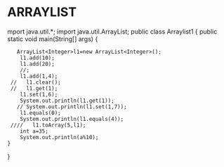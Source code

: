 # ARRAYLIST
mport java.util.*;
import java.util.ArrayList;
public class Arraylist1 {
    public static void main(String[] args) {

       ArrayList<Integer>l1=new ArrayList<Integer>();
        l1.add(10);
        l1.add(20);
        //;
        l1.add(1,4);
     //   l1.clear();
     //   l1.get(1);
        l1.set(1,6);
        System.out.println(l1.get(1));
       // System.out.println(l1.set(1,7));
        l1.equals(0);
        System.out.println(l1.equals(4));
     ////   l1.toArray(5,l1);
        int a=35;
        System.out.println(a%10);
    }
}
